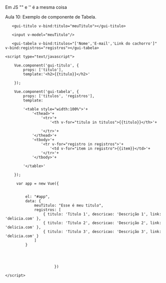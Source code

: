 Em JS "" e '' é a mesma coisa

Aula 10: Exemplo de componente de Tabela.


<body>
   <div id="app">

       <gui-titulo v-bind:titulo="meuTitulo"></gui-titulo>

       <input v-model="meuTitulo"/>

       <gui-tabela v-bind:titulos="['Nome','E-mail','Link do cachorro']" v-bind:registros="registros"></gui-tabela>

       

   </div>

    <script type="text/javascript">
        
        Vue.component('gui-titulo', {
            props: ['titulo'],
            template:'<h2>{{titulo}}</h2>'
            
        });

        Vue.component('gui-tabela', {
            props: ['titulos', 'registros'],
            template:

            '<table style="width:100%">'+
                '<thead>'+
                    '<tr>'+
                        '<th v-for="titulo in titulos">{{titulo}}</th>'+
                        
                    '</tr>'+
                '</thead>'+
                '<tbody>'+
                    '<tr v-for="registro in registros">'+
                        '<td v-for="item in registro">{{item}}</td>'+
                    '</tr>'+
                '</tbody>'+

            '</table>'

        });

         var app = new Vue({


             el: "#app",
             data: {
                 meuTitulo: "Esse é meu titulo",
                 registros: [
                     { titulo: 'Titulo 1', descricao: 'Descrição 1', link: 'delicia.com' },
                     { titulo: 'Titulo 2', descricao: 'Descrição 2', link: 'delicia.com' },
                     { titulo: 'Titulo 3', descricao: 'Descrição 3', link: 'delicia.com' }
                 ]
             }
             

             

                          })

    </script>


</body>
